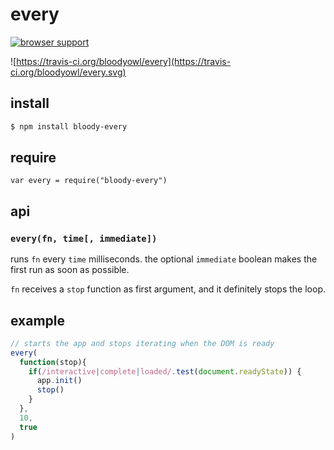 # every

[![browser support](https://ci.testling.com/bloodyowl/every.png)](https://ci.testling.com/bloodyowl/every)

![https://travis-ci.org/bloodyowl/every](https://travis-ci.org/bloodyowl/every.svg)


## install

```sh
$ npm install bloody-every
```

## require

```
var every = require("bloody-every")
```

## api

### `every(fn, time[, immediate])`

runs `fn` every `time` milliseconds.
the optional `immediate` boolean makes the
first run as soon as possible.

`fn` receives a `stop` function as first argument,
and it definitely stops the loop.

## example

```javascript
// starts the app and stops iterating when the DOM is ready
every(
  function(stop){
    if(/interactive|complete|loaded/.test(document.readyState)) {
      app.init()
      stop()
    }
  },
  10,
  true
)
```
